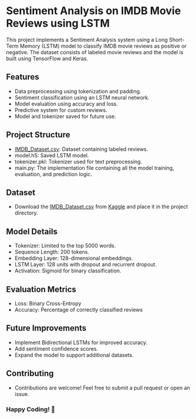 # Sentiment Analysis on IMDB Movie Reviews using LSTM

This project implements a Sentiment Analysis system using a Long Short-Term Memory (LSTM) model to classify IMDB movie reviews as positive or negative. The dataset consists of labeled movie reviews and the model is built using TensorFlow and Keras.

## Features

- Data preprocessing using tokenization and padding.
- Sentiment classification using an LSTM neural network.
- Model evaluation using accuracy and loss.
- Predictive system for custom reviews.
- Model and tokenizer saved for future use.

## Project Structure

- [IMDB_Dataset.csv](https://www.kaggle.com/datasets/lakshmi25npathi/imdb-dataset-of-50k-movie-reviews): Dataset containing labeled reviews.
- model.h5: Saved LSTM model.
- tokenizer.pkl: Tokenizer used for text preprocessing.
- main.py: The implementation file containing all the model training, evaluation, and prediction logic.

## Dataset
- Download the [IMDB_Dataset.csv](https://www.kaggle.com/datasets/lakshmi25npathi/imdb-dataset-of-50k-movie-reviews) from [Kaggle](https://www.kaggle.com/) and place it in the project directory.

## Model Details
- Tokenizer: Limited to the top 5000 words.
- Sequence Length: 200 tokens.
- Embedding Layer: 128-dimensional embeddings.
- LSTM Layer: 128 units with dropout and recurrent dropout.
- Activation: Sigmoid for binary classification.

## Evaluation Metrics
- Loss: Binary Cross-Entropy
- Accuracy: Percentage of correctly classified reviews

## Future Improvements
- Implement Bidirectional LSTMs for improved accuracy.
- Add sentiment confidence scores.
- Expand the model to support additional datasets.

## Contributing
- Contributions are welcome! Feel free to submit a pull request or open an issue.

### Happy Coding! 🚀
